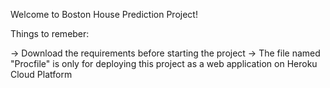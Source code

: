Welcome to Boston House Prediction Project!

Things to remeber:

-> Download the requirements before starting the project
-> The file named "Procfile" is only for deploying this project as a web application on Heroku Cloud Platform
